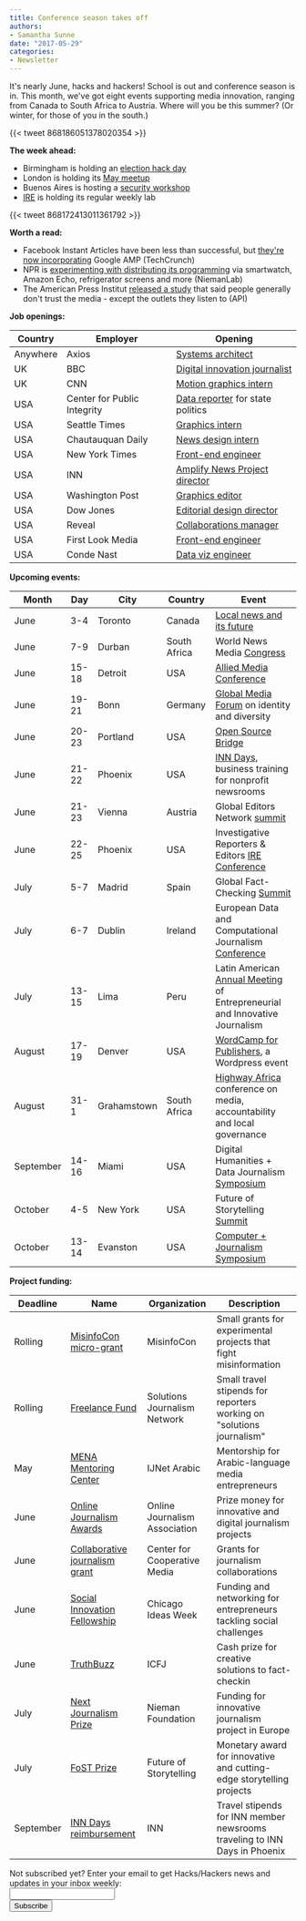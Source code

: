```yaml
---
title: Conference season takes off
authors:
- Samantha Sunne
date: "2017-05-29"
categories:
- Newsletter
---
```


It's nearly June, hacks and hackers! School is out and conference season is in. This month, we've got eight events supporting media innovation, ranging from Canada to South Africa to Austria. Where will you be this summer? (Or winter, for those of you in the south.)

{{< tweet 868186051378020354 >}}

**The week ahead:**

* Birmingham is holding an [election hack day](https://www.meetup.com/Hacks-Hackers-Birmingham/events/240292842/)
* London is holding its [May meetup](https://www.meetup.com/HacksHackersLondon/events/236897976/)
* Buenos Aires is hosting a [security workshop](https://www.meetup.com/HacksHackersBA/events/240246777/)
* [IRE](https://www.meetup.com/hackshackersIRE/) is holding its regular weekly lab

{{< tweet 868172413011361792 >}}

**Worth a read:**

* Facebook Instant Articles have been less than successful, but [they're now incorporating](https://techcrunch.com/2017/05/25/facebooks-instant-articles-platform-to-support-google-amp-apple-news/?utm_source=API+Need+to+Know+newsletter&utm_campaign=e58c471779-EMAIL_CAMPAIGN_2017_05_26&utm_medium=email&utm_term=0_e3bf78af04-e58c471779-38065925) Google AMP (TechCrunch)
* NPR is [experimenting with distributing its programming](http://www.niemanlab.org/2017/05/how-npr-considers-what-new-platforms-from-smartwatches-to-fridges-will-get-its-programming/?utm_source=Daily+Lab+email+list&utm_campaign=a59ea34b32-dailylabemail3&utm_medium=email&utm_term=0_d68264fd5e-a59ea34b32-396065225) via smartwatch, Amazon Echo, refrigerator screens and more (NiemanLab)
* The American Press Institut [released a study](https://www.americanpressinstitute.org/publications/reports/survey-research/my-media-vs-the-media/?utm_source=API+Need+to+Know+newsletter&utm_campaign=80796f7465-EMAIL_CAMPAIGN_2017_05_25&utm_medium=email&utm_term=0_e3bf78af04-80796f7465-38065925) that said people generally don't trust the media - except the outlets they listen to (API)

**Job openings:**

| Country | Employer | Opening |
| ------ | -------- | ----------- |
Anywhere | Axios | [Systems architect](https://boards.greenhouse.io/axios/jobs/625411)
UK | BBC | [Digital innovation journalist](http://careerssearch.bbc.co.uk/jobs/job/Digital-Journalist-Innovation/21435)
UK | CNN | [Motion graphics intern](http://edition.cnn.com/about/internships/london/)
USA | Center for Public Integrity | [Data reporter](http://inn.us1.list-manage.com/track/click?u=81670c9d1b5fbeba1c29f2865&id=4619ae9a68&e=d6ff5f9776) for state politics
USA | Seattle Times | [Graphics intern](http://snd.org/jobs/view/summer-in-seattle-graphics-internship/)
USA | Chautauquan Daily | [News design intern](http://snd.org/jobs/view/summer-news-design-internship-last-minute-opening/)
USA | New York Times | [Front-end engineer](http://codepen.io/url/job/rOMqRz)
USA | INN | [Amplify News Project director](https://inn.org/job/director-editor-amplify-news-project/)
USA | Washington Post | [Graphics editor](https://www.washingtonpost.com/wp-stat/graphics/jobs/index.html)
USA | Dow Jones | [Editorial design director](http://dowjones.jobs/new-york-ny/editorial-design-director-barrons-and-dow-jones-media-group/E424AA00B6494CA5A938E2D498BCDB92/job/)
USA | Reveal | [Collaborations manager](https://www.revealnews.org/job-opportunities/engagement-and-collaborations-manager/)
USA | First Look Media | [Front-end engineer](https://boards.greenhouse.io/firstlookmedia/jobs/151233#.WSixrBPytTY)
USA | Conde Nast |  [Data viz engineer](https://condenast.avature.net/careers/JobDetail/New-York-Data-Visualization-Engineer/9665)

**Upcoming events:**

| Month | Day | City | Country | Event |
| ----- | --- | ---- | ------- | ----- |
June | 3-4 | Toronto | Canada | [Local news and its future](http://localnews.journalism.ryerson.ca/)
June | 7-9 | Durban | South Africa | World News Media [Congress](https://events.wan-ifra.org/events/world-news-media-congress-2017)
June | 15-18 | Detroit | USA | [Allied Media Conference](https://www.alliedmedia.org/amc)
June | 19-21 | Bonn | Germany | [Global Media Forum](http://www.dw.com/en/global-media-forum/global-media-forum/s-101219) on identity and diversity
June | 20-23 | Portland | USA | [Open Source Bridge](http://opensourcebridge.org/)
June | 21-22 | Phoenix | USA | [INN Days](https://www.eventbrite.com/e/inn-days-2017-growing-the-business-of-nonprofit-news-tickets-33152766818), business training for nonprofit newsrooms
June | 21-23 | Vienna | Austria | Global Editors Network [summit](https://events.bizzabo.com/201051/page/1009031/gen-summit-2017)
June | 22-25 | Phoenix | USA | Investigative Reporters & Editors [IRE Conference]([http://www.ire.org/conferences/ire2017/](http://www.ire.org/conferences/ire2017/))
July | 5-7 | Madrid | Spain | Global Fact-Checking [Summit](http://about.poynter.org/node/102080)
July | 6-7 | Dublin | Ireland | European Data and Computational Journalism [Conference](http://datajconf.com/)
July | 13-15 | Lima | Peru | Latin American [Annual Meeting](http://www.fnpi.org/es/fnpi/actividad/el-otro-encuentro-latinoamericano-anual-de-periodismo-emprendedor-e-innovador) of Entrepreneurial and Innovative Journalism
August | 17-19 | Denver | USA | [WordCamp for Publishers](https://2017-denver.journalist.wordcamp.org/), a Wordpress event
August | 31-1 | Grahamstown | South Africa | [Highway Africa](http://highwayafrica.ru.ac.za/) conference on media, accountability and local governance
September | 14-16 | Miami | USA | Digital Humanities + Data Journalism [Symposium](http://dhdjmiami.com/)
October | 4-5 | New York | USA | Future of Storytelling [Summit](https://futureofstorytelling.org/summit)
October | 13-14 | Evanston | USA | [Computer + Journalism Symposium](http://cj2017.northwestern.edu/)

**Project funding:**

| Deadline | Name | Organization | Description |
| -------- | ---- | ------------ | ----- |
Rolling | [MisinfoCon micro-grant](https://docs.google.com/forms/d/e/1FAIpQLScyX13mJU0DLUaoAFijjClCOUbzKrdqfFR2gMwv0eXVKJYXyQ/viewform?c=0&w=1) | MisinfoCon | Small grants for experimental projects that fight misinformation
Rolling | [Freelance Fund](http://solutionsjournalism.org/now-offering-travel-funds-freelancers/) | Solutions Journalism Network | Small travel stipends for reporters working on "solutions journalism"
May | [MENA Mentoring Center](http://ijnet.org/en/opportunities/ijnets-mentoring-center-accepting-applications-mena) | IJNet Arabic | Mentorship for Arabic-language media entrepreneurs
June | [Online Journalism Awards](https://awards.journalists.org/) | Online Journalism Association | Prize money for innovative and digital journalism projects
June | [Collaborative journalism grant](http://centerforcooperativemedia.org/open-call-for-collaborative-reporting-projects-unveiled-at-collaborative-journalism-summit-heres-how-to-apply/) | Center for Cooperative Media | Grants for journalism collaborations
June | [Social Innovation Fellowship](https://www.chicagoideas.com/bhsi) | Chicago Ideas Week | Funding and networking for entrepreneurs tackling social challenges
June | [TruthBuzz](https://medium.com/truthbuzz) | ICFJ | Cash prize for creative solutions to fact-checkin
July | [Next Journalism Prize](http://www.nextjournalism.eu/en/) | Nieman Foundation | Funding for innovative journalism project in Europe
July | [FoST Prize](https://futureofstorytelling.org/story/2017-fost-prize-submissions-are-open) | Future of Storytelling | Monetary award for innovative and cutting-edge storytelling projects
September | [INN Days reimbursement](https://form.jotform.com/60836014737961) | INN | Travel stipends for INN member newsrooms traveling to INN Days in Phoenix

<div id="mc_embed_signup"><form id="mc-embedded-subscribe-form" class="validate" action="//hackshackers.us1.list-manage.com/subscribe/post?u=c56f2e53d5ed6ef87f8aaa75c&amp;id=fb2bc6f10b" method="post" name="mc-embedded-subscribe-form" novalidate="" target="_blank">
<div id="mc_embed_signup_scroll">
<div class="mc-field-group"><label for="mce-EMAIL">Not subscribed yet? Enter your email to get Hacks/Hackers news and updates in your inbox weekly:  </label></div>
<div class="mc-field-group"><input id="mce-EMAIL" class="required email" name="EMAIL" type="email" value="" /></div>
<!-- real people should not fill this in and expect good things - do not remove this or risk form bot signups-->
<div style="position: absolute; left: -5000px;"><input tabindex="-1" name="b_c56f2e53d5ed6ef87f8aaa75c_fb2bc6f10b" type="text" value="" /></div>
<div class="clear"><input id="mc-embedded-subscribe" class="button" name="subscribe" type="submit" value="Subscribe" /></div>
</div>
</form></div>
<!--End mc_embed_signup-->
 
<meta name="twitter:card" content="summary">
<meta name="twitter:image:src" content="https://hackshackers.com/content-images/about/hackshackers_logomark.png">
